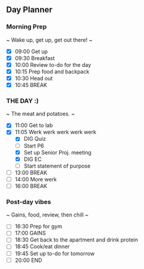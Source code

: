 ## Day Planner
### Morning Prep
~
Wake up, get up, get out there!
~
- [x] 09:00 Get up
- [x] 09:30 Breakfast
- [x] 10:00 Review to-do for the day
- [x] 10:15 Prep food and backpack
- [x] 10:30 Head out
- [x] 10:45 BREAK

### THE DAY :)
~
The meat and potatoes.
~
- [x] 11:00 Get to lab
- [x] 11:05 Werk werk werk werk werk
	- [x] DIG Quiz
	- [ ] Start P6
	- [x] Set up Senior Proj. meeting
	- [x] DIG EC
	- [ ] Start statement of purpose
- [ ] 13:00 BREAK
- [ ] 14:00 More werk
- [ ] 16:00 BREAK

### Post-day vibes
~
Gains, food, review, then chill
~
- [ ] 16:30 Prep for gym
- [ ] 17:00 GAINS
- [ ] 18:30 Get back to the apartment and drink protein
- [ ] 18:45 Cook/eat dinner
- [ ] 19:45 Set up to-do for tomorrow
- [ ] 20:00 END